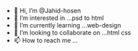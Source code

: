 - 👋 Hi, I’m @Jahid-hosen
- 👀 I’m interested in ...psd to html
- 🌱 I’m currently learning ...web-design
- 💞️ I’m looking to collaborate on ...html css
- 📫 How to reach me ...

<!---
Jahid-hosen/Jahid-hosen is a ✨ special ✨ repository because its `README.md` (this file) appears on your GitHub profile.
You can click the Preview link to take a look at your changes.
--->

